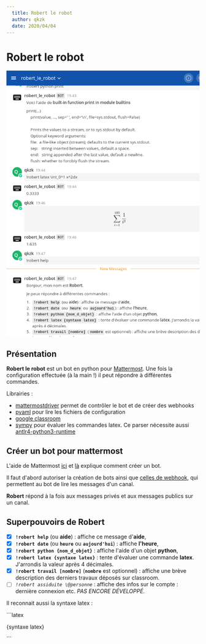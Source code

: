 ```yaml
---
  title: Robert le robot
  author: qkzk
  date: 2020/04/04
---
```


# Robert le robot

![Robert le robot](./img/robert_le_robot.png)

## Présentation

**Robert le robot** est un bot en python pour [Mattermost](https://mattermost.org).
Une fois la configuration effectuée (à la main !) il peut répondre à différentes commandes.

Librairies :

* [mattermostdriver](https://github.com/Vaelor/python-mattermost-driver) permet de contrôler le bot et de créer des webhooks
* [pyaml](https://pypi.org/project/PyYAML/) pour lire les fichiers de configuration
* [google classroom](https://developers.google.com/classroom/quickstart/python)
* [sympy](https://www.sympy.org/en/index.html) pour évaluer les commandes latex. Ce parser nécessite aussi [antlr4-python3-runtime](https://pypi.org/project/antlr4-python3-runtime/)

## Créer un bot pour mattermost

L'aide de Mattermost [ici](https://docs.mattermost.com/developer/bot-accounts.html)  et [là](https://docs.mattermost.com/developer/bot-accounts.html#bot-account-creation) explique comment créer un bot.

Il faut d'abord autoriser la création de bots ainsi que [celles de webhook](https://docs.mattermost.com/developer/webhooks-outgoing.html),
qui permettent au bot de lire les messages d'un canal.

**Robert** répond à la fois aux messages privés et aux messages publics sur un canal.


## Superpouvoirs de Robert


* [x] **`!robert help`** (ou **aide**) : affiche ce message d'**aide**,
* [x] **`!robert date`** (ou **`heure`** ou **`aujourd'hui`**) : affiche **l'heure**,
* [x] **`!robert python {nom_d_objet}`** : affiche l'aide d'un objet **python**,
* [x] **`!robert latex {syntaxe latex}`** : tente d'évaluer une commande **latex**. J'arrondis la valeur après 4 décimales.
* [x] **`!robert travail [nombre]`** (**`nombre`** est optionnel) : affiche une brève description des derniers travaux déposés sur classroom.
* [ ] _`!robert assiduite \@personne`_ : affiche des infos sur le compte : dernière connexion etc. _PAS ENCORE DÉVELOPPÉ_.

Il reconnait aussi la syntaxe latex :

\`\`\`latex

{syntaxe latex}

\`\`\`
